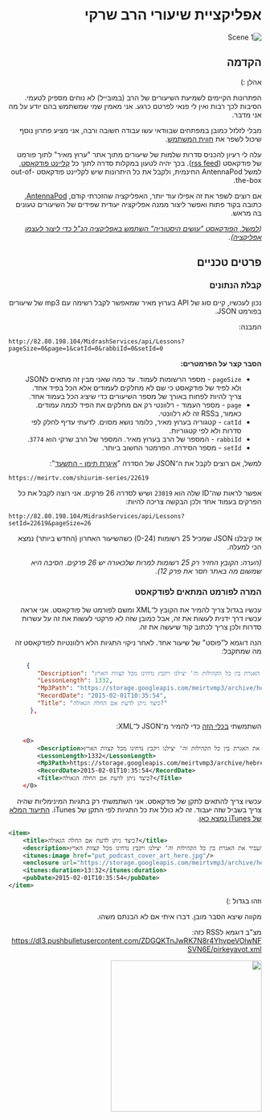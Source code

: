 

<div dir=auto>
  
# אפליקציית שיעורי הרב שרקי
![Scene 1](https://user-images.githubusercontent.com/18702632/117863560-9175f080-b29c-11eb-87f2-06d66d37ba80.jpg)
## הקדמה
אהלן :)

הפתרונות הקיימים לשמיעת השיעורים של הרב (במובייל) לא נוחים מספיק לטעמי.
הסיבות לכך רבות ואין לי פנאי לפרטם כרגע. אני מאמין שמי שמשתמש בהם יודע על מה אני מדבר.

מבלי לזלזל כמובן במפתחים שבוודאי עשו עבודה חשובה ורבה, אני מציע פתרון נוסף שיכול לשפר את [חווית המשתמש](https://he.wikipedia.org/wiki/%D7%97%D7%95%D7%95%D7%99%D7%99%D7%AA_%D7%9E%D7%A9%D7%AA%D7%9E%D7%A9).

עלה לי רעיון להכניס סדרות שלמות של שיעורים מתוך אתר "ערוץ מאיר" לתוך פורמט של פודקאסט ([rss feed](https://podcasters.apple.com/support/823-podcast-requirements)).
בכך יהיה לטעון במקלות סדרה לתוך כל [קליינט פודקאסט](https://en.wikipedia.org/wiki/List_of_podcatchers), למשל AntennaPod החינמית, ולקבל את כל היתרונות שיש לקליינט פודקאסט out-of-the-box.

אם רוצים לשפר את זה אפילו עוד יותר, האפליקציה שהזכרתי קודם, [AntennaPod](https://antennapod.org/), כתובה בקוד פתוח ואפשר ליצור ממנה אפליקציה יעודית שפידים של השיעורים טעונים בה מראש.

*([למשל, הפודקאסט "עושים היסטוריה" השתמש באפליקציה הנ"ל כדי ליצור לעצמו אפליקציה](https://play.google.com/store/apps/details?id=de.danoeh.antennapod_mh)).*


## פרטים טכניים

### קבלת הנתונים

נכון לעכשיו, קיים סוג של API בערוץ מאיר שמאפשר לקבל רשימה עם mp3 של שיעורים בפורמט JSON.

המבנה:
<div dir=auto>

```
http://82.80.198.104/MidrashServices/api/Lessons?pageSize=0&page=1&catId=0&rabbiId=0&setId=0
```
</div>

**הסבר קצר על הפרמטרים:**
* `pageSize` - מספר הרשומות לעמוד. עד כמה שאני מבין זה מתאים לJSON ולא לפיד של פודקאסט כי שם לא מחלקים לעמודים אלא הכל בפיד אחד. צריך להיות לפחות באורך של מספר השיעורים כדי שיציג הכל בעמוד אחד.
* `page` - מספר העמוד - רלוונטי רק אם מחלקים את הפיד לכמה עמודים. כאמור, בRSS זה לא רלוונטי.
* `catId` - קטגוריה בערוץ מאיר, כלומר נושא מסוים. לדעתי עדיף לחלק לפי סדרות ולא לפי קטגוריות.
* `rabbiId` - המספר של הרב בערוץ מאיר. המספר של הרב שרקי הוא `3774`.
* `setId` - מספר הסידרה. הפרמטר החשוב ביותר.

למשל, אם רוצים לקבל את ה־JSON של הסדרה "[איגרת תימן - התשעד](https://meirtv.com/shiurim-series/22619)":

<div dir=auto>
  
```
https://meirtv.com/shiurim-series/22619
```
</div>

אפשר לראות שה־ID שלה הוא `23019` ושיש לסדרה 26 פרקים. אני רוצה לקבל את כל הפרקים בעמוד אחד ולכן הבקשה צריכה להיות:

<div dir=auto>
  
```
http://82.80.198.104/MidrashServices/api/Lessons?setId=22619&pageSize=26
```
</div>

אז קיבלנו JSON שמכיל 25 רשומות (0-24) כשהשיעור האחרון (החדש ביותר) נמצא הכי למעלה.

*(הערה: הקובץ החזיר רק 25 רשומות למרות שלכאורה יש 26 פרקים. הסיבה היא שמשום מה באתר חסר את פרק 12).*

### המרה לפורמט המתאים לפודקאסט
עכשיו בגדול צריך להמיר את הקובץ ל־XML ומשם לפורמט של פודקאסט. אני אראה עכשיו דרך ידנית לעשות את זה, אבל כמובן שזה לא פרקטי לעשות את זה על עשרות סדרות ולכן צריך לכתוב קוד שיעשה את זה.

הנה דוגמא ל"פוסט" של שיעור אחד. לאחר ניקוי התגיות הלא רלוונטיות לפודקאסט זה מה שמתקבל:

<div dir=auto>
  
```json
     {
        "Description": "לקראת סיום האיגרת לחכמי תימן הרמב\"ם מבקש הרמב\"ם להעביר את האגרת בין כל הקהילות וה' יצילנו ויקבץ נדחינו מכל קצוות הארץ.",
        "LessonLength": 1332,
        "Mp3Path": "https://storage.googleapis.com/meirtvmp3/archive/hebrew/mp3/sherki/126/idx_12644.mp3",
        "RecordDate": "2015-02-01T10:35:54",
        "Title": "כיצד ניתן לדעת אם החלה הגאולה?"
      },
```
</div>

השתמשתי [בכלי הזה](https://jsonformatter.org/json-to-xml) כדי להמיר מ־JSON ל־XML:



<div dir=auto>


```xml
    <0>
        <Description>לקראת סיום האיגרת לחכמי תימן הרמב"ם מבקש הרמב"ם להעביר את האגרת בין כל הקהילות וה' יצילנו ויקבץ נדחינו מכל קצוות הארץ.</Description>
        <LessonLength>1332</LessonLength>
        <Mp3Path>https://storage.googleapis.com/meirtvmp3/archive/hebrew/mp3/sherki/126/idx_12644.mp3</Mp3Path>
        <RecordDate>2015-02-01T10:35:54</RecordDate>
        <Title>כיצד ניתן לדעת אם החלה הגאולה?</Title>
    </0>
```
</div>

עכשיו צריך להתאים לתקן של פודקאסט. אני השתמשתי רק בתגיות המינימליות שהיה צריך בשביל שזה יעבוד. זה לא כולל את כל התגיות לפי התקן של iTunes. [התיעוד המלא של iTunes נמצא כאן](https://podcasters.apple.com/support/823-podcast-requirements).

<div dir=auto>
  
```xml
<item>
    <title>כיצד ניתן לדעת אם החלה הגאולה?</title>
    <description>לקראת סיום האיגרת לחכמי תימן הרמב"ם מבקש הרמב"ם להעביר את האגרת בין כל הקהילות וה' יצילנו ויקבץ נדחינו מכל קצוות הארץ.</description>
    <itunes:image href="put_podcast_cover_art_here.jpg"/>
    <enclosure url="https://storage.googleapis.com/meirtvmp3/archive/hebrew/mp3/sherki/126/idx_12644.mp3"  type="audio/mpeg"/>
    <itunes:duration>13:32</itunes:duration>
    <pubDate>2015-02-01T10:35:54</pubDate>
</item>
```
</div>

וזהו בגדול :)

מקווה שיצא הסבר מובן. דברו איתי אם לא הבנתם משהו.

מצ"ב דוגמא לRSS כזה:
https://dl3.pushbulletusercontent.com/ZDGQKTnJwRK7N8r4YhvpeVOlwNFSVN6E/pirkeyavot.xml

<img src="https://user-images.githubusercontent.com/18702632/117589485-738c7c80-b132-11eb-820a-4de84cdce9ae.jpg" width="300px">





